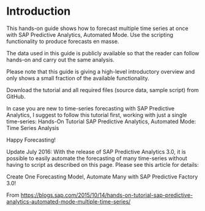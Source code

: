 # Introduction

This hands-on guide shows how to forecast multiple time series at once with SAP Predictive Analytics, Automated Mode. Use the scripting functionality to produce forecasts en masse.

The data used in this guide is publicly available so that the reader can follow hands-on and carry out the same analysis.

Please note that this guide is giving a high-level introductory overview and only shows a small fraction of the available functionality.

Download the tutorial and all required files (source data, sample script) from GitHub.

In case you are new to time-series forecasting with SAP Predictive Analytics, I suggest to follow this tutorial first, working with just a single time-series: Hands-On Tutorial SAP Predictive Analytics, Automated Mode: Time Series Analysis

Happy Forecasting!

Update July 2016: With the release of SAP Predictive Analytics 3.0, it is possible to easily automate the forecasting of many time-series without having to script as described on this page. Please see this article for details:

Create One Forecasting Model, Automate Many with SAP Predictive Factory 3.0!



From <https://blogs.sap.com/2015/10/14/hands-on-tutorial-sap-predictive-analytics-automated-mode-multiple-time-series/>  
